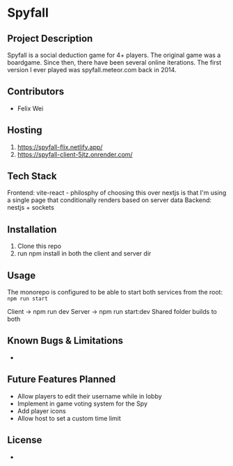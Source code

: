 # Spyfall

## Project Description
Spyfall is a social deduction game for 4+ players.
The original game was a boardgame. Since then, there have been several online iterations. The first version I ever played was spyfall.meteor.com back in 2014.


## Contributors
- Felix Wei

## Hosting
1. https://spyfall-flix.netlify.app/
2. https://spyfall-client-5jtz.onrender.com/


## Tech Stack
Frontend: vite-react - philosphy of choosing this over nextjs is that I'm using a single page that conditionally renders based on server data
Backend: nestjs + sockets


## Installation
1. Clone this repo
2. run npm install in both the client and server dir


## Usage
The monorepo is configured to be able to start both services from the root: `npm run start`

Client -> npm run dev
Server -> npm run start:dev
Shared folder builds to both


## Known Bugs & Limitations
-


## Future Features Planned
- Allow players to edit their username while in lobby
- Implement in game voting system for the Spy
- Add player icons
- Allow host to set a custom time limit


## License
- 
